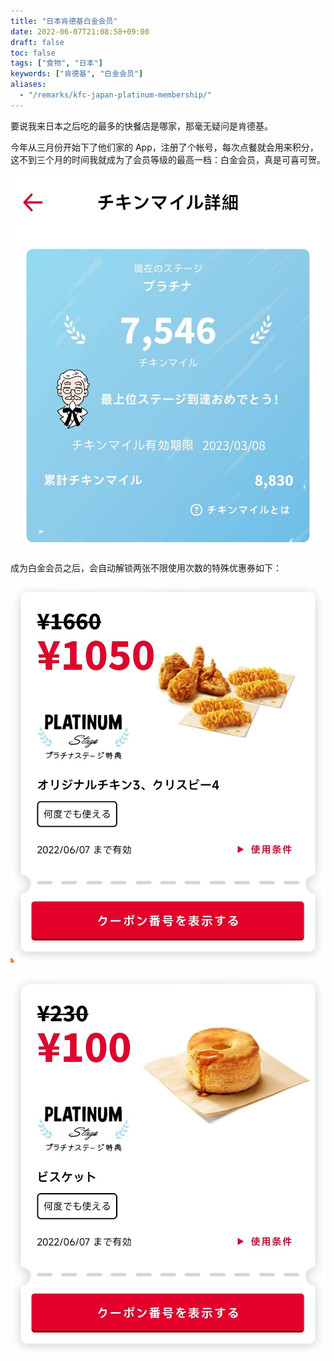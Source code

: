 ```yaml
---
title: "日本肯德基白金会员"
date: 2022-06-07T21:08:58+09:00
draft: false
toc: false
tags: ["食物", "日本"]
keywords: ["肯德基", "白金会员"]
aliases:
  - "/remarks/kfc-japan-platinum-membership/"
---
```


要说我来日本之后吃的最多的快餐店是哪家，那毫无疑问是肯德基。

今年从三月份开始下了他们家的 App，注册了个帐号，每次点餐就会用来积分，这不到三个月的时间我就成为了会员等级的最高一档：白金会员，真是可喜可贺。

![日本肯德基白金会员](featured_kfc_jp_platinum_membership.jpg)

<!--more-->

成为白金会员之后，会自动解锁两张不限使用次数的特殊优惠券如下：

![吮指原味鸡x3 + 松脆鸡肉x4](kfc_jp_special_coupon_01.jpg)

![一百日元一个松饼](kfc_jp_special_coupon_02.jpg)
